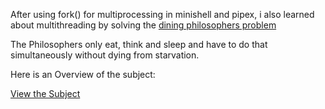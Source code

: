After using fork() for multiprocessing in minishell and pipex, i also learned about multithreading by solving the [dining philosophers problem](https://en.wikipedia.org/wiki/Dining_philosophers_problem)

The Philosophers only eat, think and sleep and have to do that simultaneously without dying from starvation.



Here is an Overview of the subject:

[View the Subject](./en.subject.pdf)
